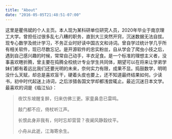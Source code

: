 ```yaml
---
title: "About"
date: "2016-05-05T21:48:51-07:00"
---
```


这里是瞿伟斌的个人主页。本人现为某科研单位研究人员，2020年毕业于南京理工大学。曾担任过很多乱七八糟的职务，直到大三突然开窍，沉迷数据无法自拔。现专心数学及统计学习，不务正业时好读中国古文和诗词。曾自学过统计学几乎所有相关软件，现已尽数忘记。是开源软件的忠实粉丝，自从学会了爬虫小技之后，遇到自己感兴趣的时候，常常自己动手，丰衣足食。是一个标准的理想主义者，没事喜欢瞎折腾，曾主要在捣腾全校统计专业学生共同体，期望可以在将来让学弟学妹们都有着远比我们还要光明的未来，奈何实力有限，成果不显。捣鼓数学，明明没什么天赋，却总是喜欢盲干，硬着头皮也要上，还不知道最终结果如何。少读书，初中时代起迷上诗词，之后涉猎各国文学却都浅尝辄止。最近沉迷日本文学。最喜欢的词是《临江仙》：

> 夜饮东坡醒复醉，归来仿佛三更。家童鼻息已雷鸣。
>
> 敲门都不应，倚杖听江声。
>
> 长恨此身非我有，何时忘却营营？夜阑风静縠纹平。
>
> 小舟从此逝，江海寄余生。
